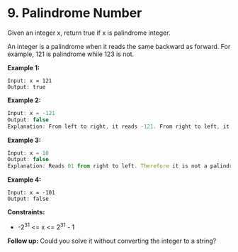 # 9. Palindrome Number

Given an integer x, return true if x is palindrome integer.

An integer is a palindrome when it reads the same backward as forward. For example, 121 is palindrome while 123 is not.


**Example 1:**
```ks
Input: x = 121
Output: true
```

**Example 2:**
```js
Input: x = -121
Output: false
Explanation: From left to right, it reads -121. From right to left, it becomes 121-. Therefore it is not a palindrome.
```
**Example 3:**
```js
Input: x = 10
Output: false
Explanation: Reads 01 from right to left. Therefore it is not a palindrome.
```

**Example 4:**
```JS
Input: x = -101
Output: false
```

**Constraints:**

- -2<sup>31</sup> <= x <= 2<sup>31</sup> - 1
 

**Follow up:** Could you solve it without converting the integer to a string?